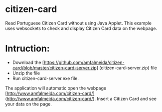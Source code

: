 # citizen-card

Read Portuguese Citizen Card without using Java Applet. This example uses websockets to check and display Citizen Card data on the webpage.

# Intruction:
+ Download the [https://github.com/amfalmeida/citizen-card/blob/master/citizen-card-server.zip] (citizen-card-server.zip) file
+ Unzip the file 
+ Run citizen-card-server.exe file. 

The application will automatic open the webpage [http://www.amfalmeida.com/citizen-card/] (http://www.amfalmeida.com/citizen-card/). Insert a Citizen Card and see your data on the page.  
